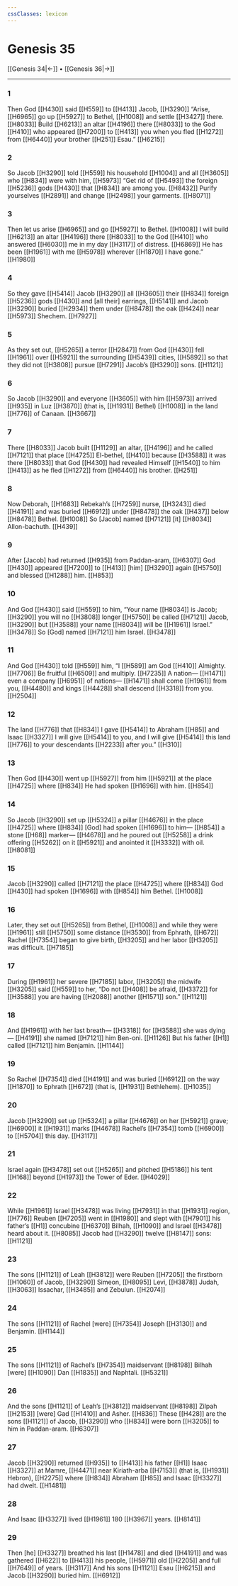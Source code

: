```yaml
---
cssClasses: lexicon
---
```


# Genesis 35

[[Genesis 34|←]] • [[Genesis 36|→]]

---

### 1
Then God [[H430]] said [[H559]] to [[H413]] Jacob, [[H3290]] “Arise, [[H6965]] go up [[H5927]] to  Bethel, [[H1008]] and settle [[H3427]] there. [[H8033]] Build [[H6213]] an altar [[H4196]] there [[H8033]] to the God [[H410]] who appeared [[H7200]] to [[H413]] you when you fled [[H1272]] from [[H6440]] your brother [[H251]] Esau.” [[H6215]]

### 2
So Jacob [[H3290]] told [[H559]] his household [[H1004]] and all [[H3605]] who [[H834]] were with him, [[H5973]] “Get rid of [[H5493]] the foreign [[H5236]] gods [[H430]] that [[H834]] are among you. [[H8432]] Purify yourselves [[H2891]] and change [[H2498]] your garments. [[H8071]]

### 3
Then let us arise [[H6965]] and go [[H5927]] to  Bethel. [[H1008]] I will build [[H6213]] an altar [[H4196]] there [[H8033]] to the God [[H410]] who answered [[H6030]] me in my day [[H3117]] of distress. [[H6869]] He has been [[H1961]] with me [[H5978]] wherever [[H1870]] I have gone.” [[H1980]]

### 4
So they gave [[H5414]] Jacob [[H3290]] all [[H3605]] their [[H834]] foreign [[H5236]] gods [[H430]] and [all their] earrings, [[H5141]] and Jacob [[H3290]] buried [[H2934]] them under [[H8478]] the oak [[H424]] near [[H5973]] Shechem. [[H7927]]

### 5
As they set out, [[H5265]] a terror [[H2847]] from God [[H430]] fell [[H1961]] over [[H5921]] the surrounding [[H5439]] cities, [[H5892]] so that they did not [[H3808]] pursue [[H7291]] Jacob’s [[H3290]] sons. [[H1121]]

### 6
So Jacob [[H3290]] and everyone [[H3605]] with him [[H5973]] arrived [[H935]] in Luz [[H3870]] (that is, [[H1931]] Bethel) [[H1008]] in the land [[H776]] of Canaan. [[H3667]]

### 7
There [[H8033]] Jacob built [[H1129]] an altar, [[H4196]] and he called [[H7121]] that place [[H4725]] El-bethel, [[H410]] because [[H3588]] it was there [[H8033]] that God [[H430]] had revealed Himself [[H1540]] to him [[H413]] as he fled [[H1272]] from [[H6440]] his brother. [[H251]]

### 8
Now Deborah, [[H1683]] Rebekah’s [[H7259]] nurse, [[H3243]] died [[H4191]] and was buried [[H6912]] under [[H8478]] the oak [[H437]] below [[H8478]] Bethel. [[H1008]] So [Jacob] named [[H7121]] [it] [[H8034]] Allon-bachuth. [[H439]]

### 9
After [Jacob] had returned [[H935]] from  Paddan-aram, [[H6307]] God [[H430]] appeared [[H7200]] to [[H413]] [him] [[H3290]] again [[H5750]] and blessed [[H1288]] him. [[H853]]

### 10
And God [[H430]] said [[H559]] to him,  “Your name [[H8034]] is Jacob; [[H3290]] you will no [[H3808]] longer [[H5750]] be called [[H7121]] Jacob, [[H3290]] but [[H3588]] your name [[H8034]] will be [[H1961]] Israel.” [[H3478]] So [God] named [[H7121]] him Israel. [[H3478]]

### 11
And God [[H430]] told [[H559]] him,  “I [[H589]] am God [[H410]] Almighty. [[H7706]] Be fruitful [[H6509]] and multiply. [[H7235]] A nation— [[H1471]] even a company [[H6951]] of nations— [[H1471]] shall come [[H1961]] from you, [[H4480]] and kings [[H4428]] shall descend [[H3318]] from you. [[H2504]]

### 12
The land [[H776]] that [[H834]] I gave [[H5414]] to Abraham [[H85]] and Isaac [[H3327]] I will give [[H5414]] to you,  and I will give [[H5414]] this land [[H776]] to your descendants [[H2233]] after you.” [[H310]]

### 13
Then God [[H430]] went up [[H5927]] from him [[H5921]] at the place [[H4725]] where [[H834]] He had spoken [[H1696]] with him. [[H854]]

### 14
So Jacob [[H3290]] set up [[H5324]] a pillar [[H4676]] in the place [[H4725]] where [[H834]] [God] had spoken [[H1696]] to him— [[H854]] a stone [[H68]] marker— [[H4678]] and he poured out [[H5258]] a drink offering [[H5262]] on it [[H5921]] and anointed it [[H3332]] with oil. [[H8081]]

### 15
Jacob [[H3290]] called [[H7121]] the place [[H4725]] where [[H834]] God [[H430]] had spoken [[H1696]] with [[H854]] him Bethel. [[H1008]]

### 16
Later, they set out [[H5265]] from  Bethel, [[H1008]] and while they were [[H1961]] still [[H5750]] some distance [[H3530]] from Ephrath, [[H672]] Rachel [[H7354]] began to give birth, [[H3205]] and her labor [[H3205]] was difficult. [[H7185]]

### 17
During [[H1961]] her severe [[H7185]] labor, [[H3205]] the midwife [[H3205]] said [[H559]] to her,  “Do not [[H408]] be afraid, [[H3372]] for [[H3588]] you  are having [[H2088]] another [[H1571]] son.” [[H1121]]

### 18
And [[H1961]] with her last breath— [[H3318]] for [[H3588]] she was dying— [[H4191]] she named [[H7121]] him Ben-oni. [[H1126]] But his father [[H1]] called [[H7121]] him  Benjamin. [[H1144]]

### 19
So Rachel [[H7354]] died [[H4191]] and was buried [[H6912]] on the way [[H1870]] to Ephrath [[H672]] (that is, [[H1931]] Bethlehem). [[H1035]]

### 20
Jacob [[H3290]] set up [[H5324]] a pillar [[H4676]] on her [[H5921]] grave; [[H6900]] it [[H1931]] marks [[H4678]] Rachel’s [[H7354]] tomb [[H6900]] to [[H5704]] this day. [[H3117]]

### 21
Israel again [[H3478]] set out [[H5265]] and pitched [[H5186]] his tent [[H168]] beyond [[H1973]] the Tower of Eder. [[H4029]]

### 22
While [[H1961]] Israel [[H3478]] was living [[H7931]] in that [[H1931]] region, [[H776]] Reuben [[H7205]] went in [[H1980]] and slept with [[H7901]] his father’s [[H1]] concubine [[H6370]] Bilhah, [[H1090]] and Israel [[H3478]] heard about it. [[H8085]] Jacob had [[H3290]] twelve [[H8147]] sons: [[H1121]]

### 23
The sons [[H1121]] of Leah [[H3812]] were Reuben [[H7205]] the firstborn [[H1060]] of Jacob, [[H3290]] Simeon, [[H8095]] Levi, [[H3878]] Judah, [[H3063]] Issachar, [[H3485]] and Zebulun. [[H2074]]

### 24
The sons [[H1121]] of Rachel [were] [[H7354]] Joseph [[H3130]] and Benjamin. [[H1144]]

### 25
The sons [[H1121]] of Rachel’s [[H7354]] maidservant [[H8198]] Bilhah [were] [[H1090]] Dan [[H1835]] and Naphtali. [[H5321]]

### 26
And the sons [[H1121]] of Leah’s [[H3812]] maidservant [[H8198]] Zilpah [[H2153]] [were] Gad [[H1410]] and Asher. [[H836]] These [[H428]] are the sons [[H1121]] of Jacob, [[H3290]] who [[H834]] were born [[H3205]] to him  in  Paddan-aram. [[H6307]]

### 27
Jacob [[H3290]] returned [[H935]] to [[H413]] his father [[H1]] Isaac [[H3327]] at Mamre, [[H4471]] near Kiriath-arba [[H7153]] (that is, [[H1931]] Hebron), [[H2275]] where [[H834]] Abraham [[H85]] and Isaac [[H3327]] had dwelt. [[H1481]]

### 28
And Isaac [[H3327]] lived [[H1961]] 180 [[H3967]] years. [[H8141]]

### 29
Then [he] [[H3327]] breathed his last [[H1478]] and died [[H4191]] and was gathered [[H622]] to [[H413]] his people, [[H5971]] old [[H2205]] and full [[H7649]] of years. [[H3117]] And his sons [[H1121]] Esau [[H6215]] and Jacob [[H3290]] buried him. [[H6912]]

